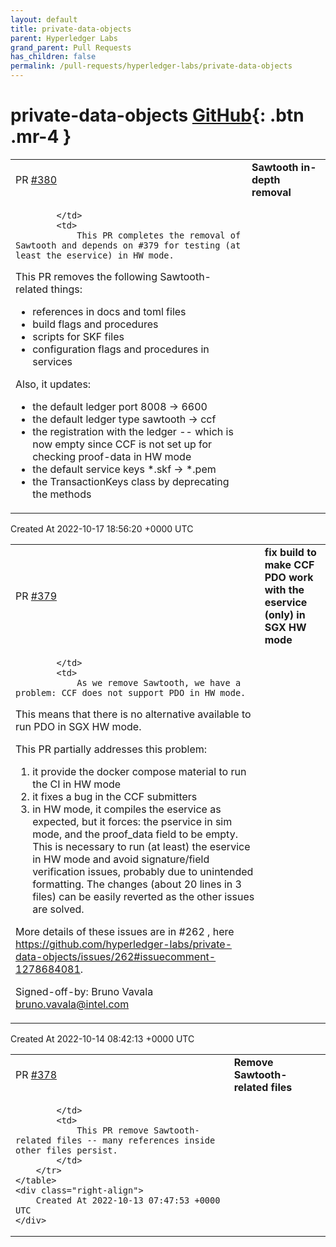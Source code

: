 ```yaml
---
layout: default
title: private-data-objects
parent: Hyperledger Labs
grand_parent: Pull Requests
has_children: false
permalink: /pull-requests/hyperledger-labs/private-data-objects
---
```


# private-data-objects <span class="fs-3 right-align">[GitHub](https://github.com/hyperledger-labs/private-data-objects){: .btn .mr-4 }</span>


<div>
    <table>
        <tr>
            <td>
                PR <a href="https://github.com/hyperledger-labs/private-data-objects/pull/380" class=".btn">#380</a>
            </td>
            <td>
                <b>
                    Sawtooth in-depth removal
                </b>
            </td>
        </tr>
        <tr>
            <td>
                
            </td>
            <td>
                This PR completes the removal of Sawtooth and depends on #379 for testing (at least the eservice) in HW mode.

This PR removes the following Sawtooth-related things:
- references in docs and toml files
- build flags and procedures
- scripts for SKF files
- configuration flags and procedures in services

Also, it updates:
- the default ledger port 8008 -> 6600
- the default ledger type sawtooth -> ccf
- the registration with the ledger -- which is now empty since CCF is not set up for checking proof-data in HW mode
- the default service keys *.skf -> *.pem
- the TransactionKeys class by deprecating the methods
            </td>
        </tr>
    </table>
    <div class="right-align">
        Created At 2022-10-17 18:56:20 +0000 UTC
    </div>
</div>

<div>
    <table>
        <tr>
            <td>
                PR <a href="https://github.com/hyperledger-labs/private-data-objects/pull/379" class=".btn">#379</a>
            </td>
            <td>
                <b>
                    fix build to make CCF PDO work with the eservice (only) in SGX HW mode
                </b>
            </td>
        </tr>
        <tr>
            <td>
                
            </td>
            <td>
                As we remove Sawtooth, we have a problem: CCF does not support PDO in HW mode.
This means that there is no alternative available to run PDO in SGX HW mode.

This PR partially addresses this problem:
1. it provide the docker compose material to run the CI in HW mode
2. it fixes a bug in the CCF submitters
3. in HW mode, it compiles the eservice as expected, but it forces: the pservice in sim mode, and the proof_data field to be empty. This is necessary to run (at least) the eservice in HW mode and avoid signature/field verification issues, probably due to unintended formatting. The changes (about 20 lines in 3 files) can be easily reverted as the other issues are solved.

More details of these issues are in #262 , here https://github.com/hyperledger-labs/private-data-objects/issues/262#issuecomment-1278684081.





Signed-off-by: Bruno Vavala <bruno.vavala@intel.com>
            </td>
        </tr>
    </table>
    <div class="right-align">
        Created At 2022-10-14 08:42:13 +0000 UTC
    </div>
</div>

<div>
    <table>
        <tr>
            <td>
                PR <a href="https://github.com/hyperledger-labs/private-data-objects/pull/378" class=".btn">#378</a>
            </td>
            <td>
                <b>
                    Remove Sawtooth-related files
                </b>
            </td>
        </tr>
        <tr>
            <td>
                
            </td>
            <td>
                This PR remove Sawtooth-related files -- many references inside other files persist.
            </td>
        </tr>
    </table>
    <div class="right-align">
        Created At 2022-10-13 07:47:53 +0000 UTC
    </div>
</div>

